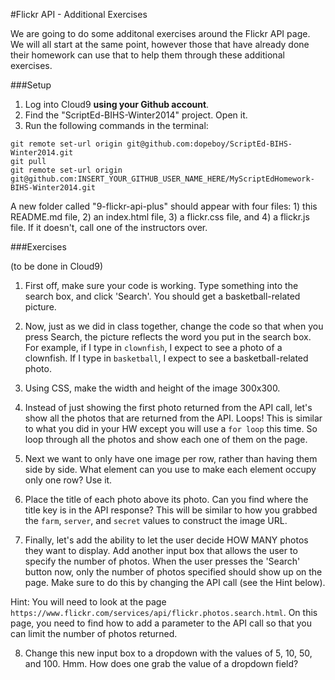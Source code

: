 #Flickr API - Additional Exercises

We are going to do some additonal exercises around the Flickr API page. We will all start at the same point, however those that have already done their homework can use that to help them through these additional exercises.

###Setup

1. Log into Cloud9 **using your Github account**.
2. Find the "ScriptEd-BIHS-Winter2014" project. Open it.
3. Run the following commands in the terminal:  

  ``git remote set-url origin git@github.com:dopeboy/ScriptEd-BIHS-Winter2014.git``  
  ``git pull``  
  ``git remote set-url origin git@github.com:INSERT_YOUR_GITHUB_USER_NAME_HERE/MyScriptEdHomework-BIHS-Winter2014.git``  
  
  A new folder called "9-flickr-api-plus" should appear with four files: 1) this README.md file, 2) an index.html file, 3) a flickr.css file, and 4) a flickr.js file. If it doesn't, call one of the instructors over.

###Exercises  
  
(to be done in Cloud9)  
  
1. First off, make sure your code is working. Type something into the search box, and click 'Search'. You should get a basketball-related picture.

2. Now, just as we did in class together, change the code so that when you press Search, the picture reflects the word you put in the search box. For example, if I type in ``clownfish``, I expect to see a photo of a clownfish. If I type in ``basketball``, I expect to see a basketball-related photo.

3. Using CSS, make the width and height of the image 300x300.

4. Instead of just showing the first photo returned from the API call, let's show all the photos that are returned from the API. Loops! This is similar to what you did in your HW except you will use a ``for loop`` this time. So loop through all the photos and show each one of them on the page.

5. Next we want to only have one image per row, rather than having them side by side. What element can you use to make each element occupy only one row? Use it.

6. Place the title of each photo above its photo. Can you find where the title key is in the API response? This will be similar to how you grabbed the ``farm``, ``server``, and ``secret`` values to construct the image URL.

7. Finally, let's add the ability to let the user decide HOW MANY photos they want to display. Add another input box that allows the user to specify the number of photos. When the user presses the 'Search' button now, only the number of photos specified should show up on the page. Make sure to do this by changing the API call (see the Hint below).

  Hint: You will need to look at the page ``https://www.flickr.com/services/api/flickr.photos.search.html``. On this page, you need to find how to add a parameter to the API call so that you can limit the number of photos returned.

8. Change this new input box to a dropdown with the values of 5, 10, 50, and 100. Hmm. How does one grab the value of a dropdown field?
